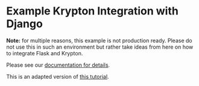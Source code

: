 # Example Krypton Integration with Django

**Note:** for multiple reasons, this example is not production ready. Please do not use this in such an environment but rather take ideas from here on how to integrate Flask and Krypton.

Please see our [documentation for details](https://docs.krptn.dev/).

This is an adapted version of [this tutorial](https://learndjango.com/tutorials/django-login-and-logout-tutorial).
